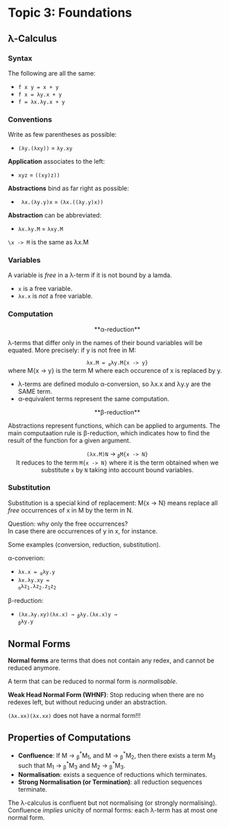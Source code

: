 # Topic 3: Foundations

## λ-Calculus
### Syntax
The following are all the same:
- <code>f x y = x + y</code>
- <code>f x = λy.x + y</code>
- <code>f = λx.λy.x + y</code>

### Conventions
Write as few parentheses as possible:
- <code>(λy.(λxy))</code> = <code>λy.xy</code>

**Application** associates to the left:
- <code>xyz</code> = <code>((xy)z))</code>

**Abstractions** bind as far right as possible:
- <code> λx.(λy.y)x</code> = <code>(λx.((λy.y)x))</code>

**Abstraction** can be abbreviated:
- <code>λx.λy.M</code> = <code>λxy.M</code>

<code>\x -> M</code> is the same as λx.M

### Variables
A variable is *free* in a λ-term if it is not bound by a lamda.
- <code>x</code> is a free variable.
- <code>λx.x</code> is *not* a free variable.

### Computation
<center>
**α-reduction**
</center>

λ-terms that differ only in the names of their bound variables will be equated. More precisely: if y is not free in M:

<center>
<code>λx.M = <sub>α</sub>λy.M{x -> y}</code>
</center>
where M{x -> y} is the term M where each occurence of x is replaced by y.

- λ-terms are defined modulo α-conversion, so λx.x and λy.y are the SAME term.
- α-equivalent terms represent the same computation.

<center>
**β-reduction**
</center>

Abstractions represent functions, which can be applied to arguments. The main computaation rule is β-reduction, which indicates how to find the result of the function for a given argument.

<center>
<code>(λx.M)N</code> -> <code><sub>β</sub>M{x -> N}</code> <br>
It reduces to the term <code>M{x -> N}</code> where it is the term obtained when we substitute <code>x</code> by <code>N</code> taking into account bound variables.
</center>


### Substitution
Substitution is a special kind of replacement: M{x &rarr; N} means replace all *free* occurrences of x in M by the term in N.

Question: why only the free occurrences? <br>
In case there are occurrences of y in x, for instance.

Some examples (conversion, reduction, substitution).

α-converion:
- <code>λx.x = <sub>α</sub>λy.y</code>
- <code>λx.λy.xy = <sub>α</sub>λz<sub>1</sub>.λz<sub>2</sub>.z<sub>1</sub>z<sub>2</sub></code>

β-reduction:
- <code>(λx.λy.xy)(λx.x) &rarr; <sub>β</sub>λy.(λx.x)y &rarr; <sub>β</sub>λy.y</code>

## Normal Forms
**Normal forms** are terms that does not contain any redex, and cannot be reduced anymore.

A term that can be reduced to normal form is *normalisable*.

**Weak Head Normal Form (WHNF)**: Stop reducing when there are no redexes left, but without reducing under an abstraction.

<code>(λx.xx)(λx.xx)</code> does not have a normal form!!!

## Properties of Computations
- **Confluence**: If M &rarr; <sub>β</sub><sup>\*</sup>M<sub>1</sub>, and M &rarr; <sub>β</sub><sup>\*</sup>M<sub>2</sub>, then there exists a term M<sub>3</sub> such that M<sub>1</sub> &rarr; <sub>β</sub><sup>\*</sup>M<sub>3</sub> and M<sub>2</sub> &rarr; <sub>β</sub><sup>\*</sup>M<sub>3</sub>.
- **Normalisation**: exists a sequence of reductions which terminates.
- **Strong Normalisation (or Termination)**: all reduction sequences terminate.

The λ-calculus is confluent but not normalising (or strongly normalising). Confluence *implies* unicity of normal forms: each λ-term has at most one normal form.
